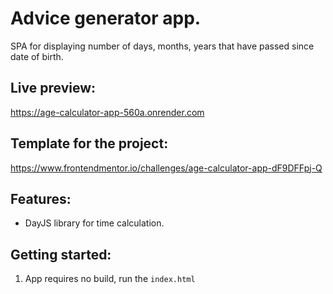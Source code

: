 # Advice generator app.

SPA for displaying number of days, months, years that have passed since date of birth.

## Live preview:

https://age-calculator-app-560a.onrender.com

## Template for the project:

https://www.frontendmentor.io/challenges/age-calculator-app-dF9DFFpj-Q

## Features:

- DayJS library for time calculation.

## Getting started:

1. App requires no build, run the `index.html`
